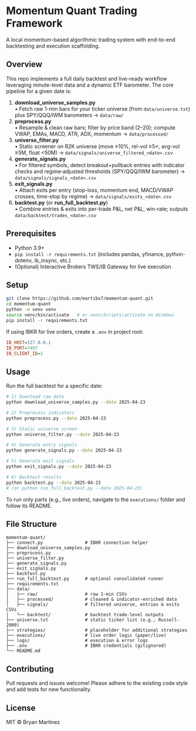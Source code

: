 # Momentum Quant Trading Framework

A local momentum-based algorithmic trading system with end-to-end backtesting and execution scaffolding.

## Overview
This repo implements a full daily backtest and live-ready workflow leveraging minute-level data and a dynamic ETF barometer. The core pipeline for a given date is:

1. **download_universe_samples.py**  
   • Fetch raw 1-min bars for your ticker universe (from `data/universe.txt`) plus SPY/QQQ/IWM barometers → `data/raw/`
2. **preprocess.py**  
   • Resample & clean raw bars; filter by price band ($2–$20); compute VWAP, EMAs, MACD, ATR, ADX, momentum → `data/processed/`
3. **universe_filter.py**  
   • Static screener on R2K universe (move ≥10%, rel-vol ≥5×, avg-vol ≥5M, float <50M) → `data/signals/universe_filtered_<date>.csv`
4. **generate_signals.py**  
   • For filtered symbols, detect breakout+pullback entries with indicator checks and regime‑adjusted thresholds (SPY/QQQ/IWM barometer) → `data/signals/signals_<date>.csv`
5. **exit_signals.py**  
   • Attach exits per entry (stop-loss, momentum end, MACD/VWAP crosses, time-stop by regime) → `data/signals/exits_<date>.csv`
6. **backtest.py** (or **run_full_backtest.py**)  
   • Combine entries & exits into per-trade P&L, net P&L, win-rate; outputs `data/backtest/trades_<date>.csv`

## Prerequisites
- Python 3.9+  
- `pip install -r requirements.txt` (includes pandas, yfinance, python-dotenv, ib_insync, etc.)  
- (Optional) Interactive Brokers TWS/IB Gateway for live execution

## Setup
```bash
git clone https://github.com/martibx7/momentum-quant.git
cd momentum-quant
python -m venv venv
source venv/bin/activate   # or venv\Scripts\activate on Windows
pip install -r requirements.txt
```

If using IBKR for live orders, create a `.env` in project root:
```ini
IB_HOST=127.0.0.1
IB_PORT=7497
IB_CLIENT_ID=1
```

## Usage
Run the full backtest for a specific date:
```bash
# 1) Download raw data
python download_universe_samples.py --date 2025-04-23

# 2) Preprocess indicators
python preprocess.py --date 2025-04-23

# 3) Static universe screen
python universe_filter.py --date 2025-04-23

# 4) Generate entry signals
python generate_signals.py --date 2025-04-23

# 5) Generate exit signals
python exit_signals.py --date 2025-04-23

# 6) Backtest results
python backtest.py --date 2025-04-23
# (or python run_full_backtest.py --date 2025-04-23)
```

To run only parts (e.g., live orders), navigate to the `executions/` folder and follow its README.

## File Structure
```
momentum-quant/
├── connect.py                # IBKR connection helper
├── download_universe_samples.py
├── preprocess.py
├── universe_filter.py
├── generate_signals.py
├── exit_signals.py
├── backtest.py
├── run_full_backtest.py      # optional consolidated runner
├── requirements.txt
├── data/
│   ├── raw/                  # raw 1-min CSVs
│   ├── processed/            # cleaned & indicator-enriched data
│   ├── signals/              # filtered universe, entries & exits CSVs
│   └── backtest/             # backtest trade-level outputs
├── universe.txt              # static ticker list (e.g., Russell-2000)
├── strategies/               # placeholder for additional strategies
├── executions/               # live order logic (paper/live)
├── logs/                     # execution & error logs
├── .env                      # IBKR credentials (gitignored)
└── README.md
```

## Contributing
Pull requests and issues welcome! Please adhere to the existing code style and add tests for new functionality.

## License
MIT © Bryan Martinez
